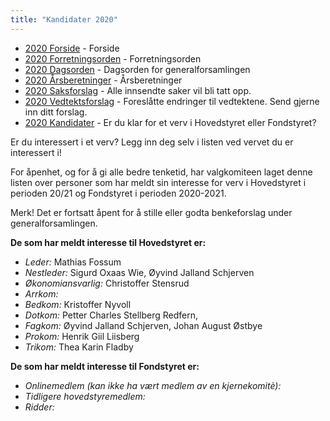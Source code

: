 ```yaml
---
title: "Kandidater 2020"
---
```


* [2020 Forside](/wiki/online/generalforsamlingen/genfors2020)   - Forside
* [2020 Forretningsorden](/wiki/online/generalforsamlingen/genfors2020/forretningsorden) - Forretningsorden
* [2020 Dagsorden](/wiki/online/generalforsamlingen/genfors2020/dagsorden) - Dagsorden for generalforsamlingen
* [2020 Årsberetninger](/wiki/online/generalforsamlingen/genfors2020/aarsberetninger) - Årsberetninger
* [2020 Saksforslag](/wiki/online/generalforsamlingen/genfors2020/saksforslag) - Alle innsendte saker vil bli tatt opp.
* [2020 Vedtektsforslag](/wiki/online/generalforsamlingen/genfors2020/vedtekstforslag) - Foreslåtte endringer til vedtektene. Send gjerne inn ditt forslag.
* [2020 Kandidater](/wiki/online/generalforsamlingen/genfors2020/valg) - Er du klar for et verv i Hovedstyret eller Fondstyret? 

Er du interessert i et verv? Legg inn deg selv i listen ved vervet du er interessert i!

For åpenhet, og for å gi alle bedre tenketid, har valgkomiteen laget denne listen over personer som har meldt sin interesse for verv i Hovedstyret i perioden 20/21 og Fondstyret i perioden 2020-2021. 

Merk! Det er fortsatt åpent for å stille eller godta benkeforslag under generalforsamlingen.  

**De som har meldt interesse til Hovedstyret er:**

* *Leder:* Mathias Fossum
* *Nestleder:* Sigurd Oxaas Wie, Øyvind Jalland Schjerven  
* *Økonomiansvarlig:* Christoffer Stensrud
* *Arrkom:* 
* *Bedkom:* Kristoffer Nyvoll
* *Dotkom:* Petter Charles Stellberg Redfern,
* *Fagkom:* Øyvind Jalland Schjerven, Johan August Østbye
* *Prokom:* Henrik Giil Liisberg
* *Trikom:* Thea Karin Fladby

**De som har meldt interesse til Fondstyret er:**

* *Onlinemedlem (kan ikke ha vært medlem av en kjernekomitè):* 
* *Tidligere hovedstyremedlem:* 
* *Ridder:*